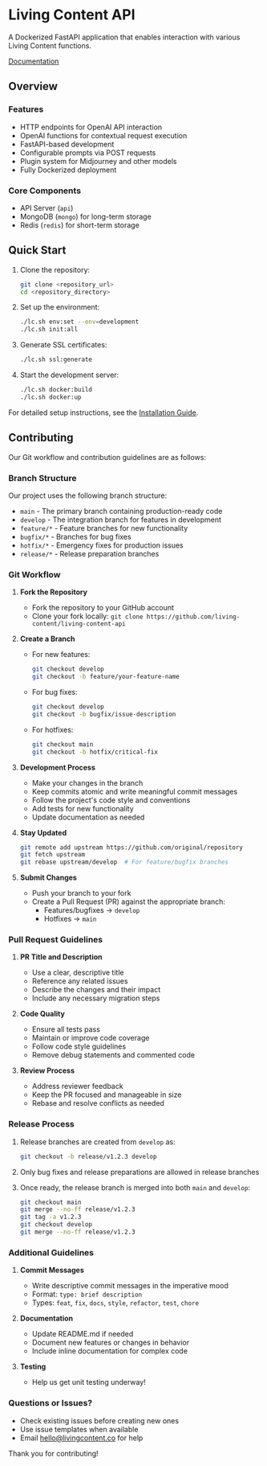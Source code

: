# Living Content API

A Dockerized FastAPI application that enables interaction with various Living Content functions.

[Documentation](docs/README.md)

## Overview

### Features

- HTTP endpoints for OpenAI API interaction
- OpenAI functions for contextual request execution
- FastAPI-based development
- Configurable prompts via POST requests
- Plugin system for Midjourney and other models
- Fully Dockerized deployment

### Core Components

- API Server (`api`)
- MongoDB (`mongo`) for long-term storage
- Redis (`redis`) for short-term storage

## Quick Start

1. Clone the repository:

   ```bash
   git clone <repository_url>
   cd <repository_directory>
   ```

2. Set up the environment:

   ```bash
   ./lc.sh env:set --env=development
   ./lc.sh init:all
   ```

3. Generate SSL certificates:

   ```bash
   ./lc.sh ssl:generate
   ```

4. Start the development server:

   ```bash
   ./lc.sh docker:build
   ./lc.sh docker:up
   ```

For detailed setup instructions, see the [Installation Guide](docs/installation.md).

## Contributing

Our Git workflow and contribution guidelines are as follows:

### Branch Structure

Our project uses the following branch structure:

- `main` - The primary branch containing production-ready code
- `develop` - The integration branch for features in development
- `feature/*` - Feature branches for new functionality
- `bugfix/*` - Branches for bug fixes
- `hotfix/*` - Emergency fixes for production issues
- `release/*` - Release preparation branches

### Git Workflow

1. **Fork the Repository**
   - Fork the repository to your GitHub account
   - Clone your fork locally: `git clone https://github.com/living-content/living-content-api`

2. **Create a Branch**
   - For new features:

     ```bash
     git checkout develop
     git checkout -b feature/your-feature-name
     ```

   - For bug fixes:

     ```bash
     git checkout develop
     git checkout -b bugfix/issue-description
     ```

   - For hotfixes:

     ```bash
     git checkout main
     git checkout -b hotfix/critical-fix
     ```

3. **Development Process**
   - Make your changes in the branch
   - Keep commits atomic and write meaningful commit messages
   - Follow the project's code style and conventions
   - Add tests for new functionality
   - Update documentation as needed

4. **Stay Updated**

   ```bash
   git remote add upstream https://github.com/original/repository
   git fetch upstream
   git rebase upstream/develop  # For feature/bugfix branches
   ```

5. **Submit Changes**
   - Push your branch to your fork
   - Create a Pull Request (PR) against the appropriate branch:
     - Features/bugfixes -> `develop`
     - Hotfixes -> `main`

### Pull Request Guidelines

1. **PR Title and Description**
   - Use a clear, descriptive title
   - Reference any related issues
   - Describe the changes and their impact
   - Include any necessary migration steps

2. **Code Quality**
   - Ensure all tests pass
   - Maintain or improve code coverage
   - Follow code style guidelines
   - Remove debug statements and commented code

3. **Review Process**
   - Address reviewer feedback
   - Keep the PR focused and manageable in size
   - Rebase and resolve conflicts as needed

### Release Process

1. Release branches are created from `develop` as:

   ```bash
   git checkout -b release/v1.2.3 develop
   ```

2. Only bug fixes and release preparations are allowed in release branches

3. Once ready, the release branch is merged into both `main` and `develop`:

   ```bash
   git checkout main
   git merge --no-ff release/v1.2.3
   git tag -a v1.2.3
   git checkout develop
   git merge --no-ff release/v1.2.3
   ```

### Additional Guidelines

1. **Commit Messages**
   - Write descriptive commit messages in the imperative mood
   - Format: `type: brief description`
   - Types: `feat`, `fix`, `docs`, `style`, `refactor`, `test`, `chore`

2. **Documentation**
   - Update README.md if needed
   - Document new features or changes in behavior
   - Include inline documentation for complex code

3. **Testing**
   - Help us get unit testing underway!

### Questions or Issues?

- Check existing issues before creating new ones
- Use issue templates when available
- Email <hello@livingcontent.co> for help

Thank you for contributing!
